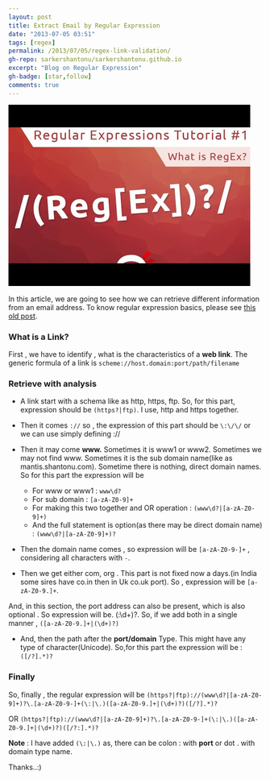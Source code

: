```yaml
---
layout: post
title: Extract Email by Regular Expression
date: "2013-07-05 03:51"
tags: [regex]
permalink: /2013/07/05/regex-link-validation/
gh-repo: sarkershantonu/sarkershantonu.github.io
excerpt: "Blog on Regular Expression"
gh-badge: [star,follow]
comments: true
---
```

![image](/images/regex/regex-tut-1.jpg)

In this article, we are going to see how we can retrieve different information from an email address. To know regular expression basics, please see [this old post](https://sarkershantonu.github.io/2013/06/29/regular-expression-intro/).

### What is a Link?
First , we have to identify , what is the characteristics of a **web link**. The generic formula of a link is ```scheme://host.domain:port/path/filename```

### Retrieve with analysis
- A link start with a schema like as http, https, ftp. So, for this part, expression should be ```(https?|ftp)```. I use, http and https together.  
- Then it comes ```://``` so , the expression of this part should be ```\:\/\/``` or we can use simply defining ://
- Then it may come **www.** Sometimes it is www1 or www2. Sometimes we may not find www. Sometimes it is the sub domain name(like as mantis.shantonu.com). Sometime there is nothing, direct domain names. So for this part the expression will be
    - For www or www1  : ```www\d?```
    - For sub domain : ```[a-zA-Z0-9]+```
    - For making this two together and OR operation : ```(www\d?|[a-zA-Z0-9]+)```
    - And the full statement is option(as there may be direct domain name) :  ```(www\d?|[a-zA-Z0-9]+)?```

- Then the domain name comes , so expression will be ```[a-zA-Z0-9-]+``` , considering all characters with ```-```.
- Then we get either com, org . This part is not fixed now a days.(in India some sires have co.in then in Uk co.uk port). So , expression will be ```[a-zA-Z0-9.]+```.

And, in this section, the port address can also be present, which is also optional . So expression will be. (\:\d+)?. So, if we add both in a single manner , ```([a-zA-Z0-9.]+|(\d+)?)```

- And, then the path after the **port/domain** Type. This might have any type of character(Unicode). So,for this part the expression will be : ```([/?].*)?```

### Finally 
So, finally , the regular expression will be ```(https?|ftp)://(www\d?|[a-zA-Z0-9]+)?\.[a-zA-Z0-9-]+(\:|\.)([a-zA-Z0-9.]+|(\d+)?)([/?].*)?```

OR ```(https?|ftp)://(www\d?|[a-zA-Z0-9]+)?\.[a-zA-Z0-9-]+(\:|\.)([a-zA-Z0-9.]+|(\d+)?)([/?:].*)?```

**Note** :  I have added  ```(\:|\.)```  as, there can be colon : with **port** or dot . with domain type name.

Thanks..:)